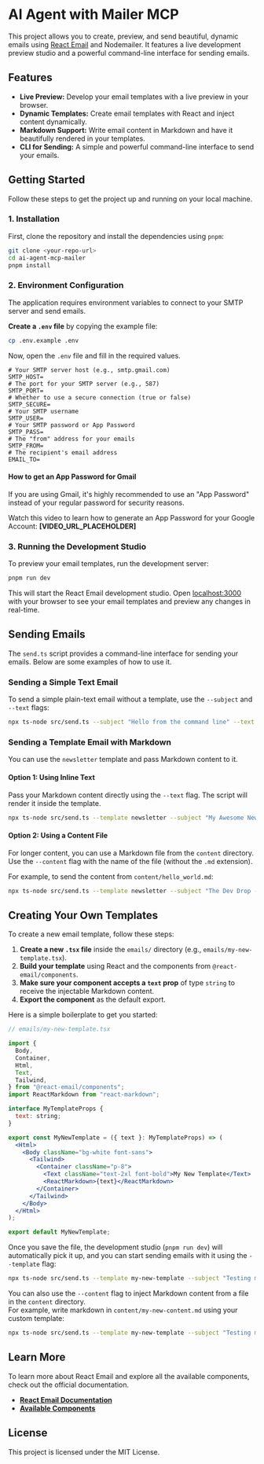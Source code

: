# AI Agent with Mailer MCP

This project allows you to create, preview, and send beautiful, dynamic emails using [React Email](https://react.email/) and Nodemailer. It features a live development preview studio and a powerful command-line interface for sending emails.

## Features

  - **Live Preview:** Develop your email templates with a live preview in your browser.
  - **Dynamic Templates:** Create email templates with React and inject content dynamically.
  - **Markdown Support:** Write email content in Markdown and have it beautifully rendered in your templates.
  - **CLI for Sending:** A simple and powerful command-line interface to send your emails.

## Getting Started

Follow these steps to get the project up and running on your local machine.

### 1\. Installation

First, clone the repository and install the dependencies using `pnpm`:

```sh
git clone <your-repo-url>
cd ai-agent-mcp-mailer
pnpm install
```

### 2\. Environment Configuration

The application requires environment variables to connect to your SMTP server and send emails.

**Create a `.env` file** by copying the example file:

```sh
cp .env.example .env
```

Now, open the `.env` file and fill in the required values.

```env
# Your SMTP server host (e.g., smtp.gmail.com)
SMTP_HOST=
# The port for your SMTP server (e.g., 587)
SMTP_PORT=
# Whether to use a secure connection (true or false)
SMTP_SECURE=
# Your SMTP username
SMTP_USER=
# Your SMTP password or App Password
SMTP_PASS=
# The "from" address for your emails
SMTP_FROM=
# The recipient's email address
EMAIL_TO=
```

#### How to get an App Password for Gmail

If you are using Gmail, it's highly recommended to use an "App Password" instead of your regular password for security reasons.

Watch this video to learn how to generate an App Password for your Google Account:
**[VIDEO\_URL\_PLACEHOLDER]**

### 3\. Running the Development Studio

To preview your email templates, run the development server:

```sh
pnpm run dev
```

This will start the React Email development studio. Open [localhost:3000](https://www.google.com/search?q=http://localhost:3000) with your browser to see your email templates and preview any changes in real-time.

## Sending Emails

The `send.ts` script provides a command-line interface for sending your emails. Below are some examples of how to use it.

### Sending a Simple Text Email

To send a simple plain-text email without a template, use the `--subject` and `--text` flags:

```bash
npx ts-node src/send.ts --subject "Hello from the command line" --text "This is a simple text email sent directly from the terminal."
```

### Sending a Template Email with Markdown

You can use the `newsletter` template and pass Markdown content to it.

#### Option 1: Using Inline Text

Pass your Markdown content directly using the `--text` flag. The script will render it inside the template.

```bash
npx ts-node src/send.ts --template newsletter --subject "My Awesome Newsletter" --text "## Hello World! \nThis is **Markdown** rendered in a React Email template."
```

#### Option 2: Using a Content File

For longer content, you can use a Markdown file from the `content` directory. Use the `--content` flag with the name of the file (without the `.md` extension).

For example, to send the content from `content/hello_world.md`:

```bash
npx ts-node src/send.ts --template newsletter --subject "The Dev Drop - Vol. 01" --content hello_world
```

## Creating Your Own Templates

To create a new email template, follow these steps:

1.  **Create a new `.tsx` file** inside the `emails/` directory (e.g., `emails/my-new-template.tsx`).
2.  **Build your template** using React and the components from `@react-email/components`.
3.  **Make sure your component accepts a `text` prop** of type `string` to receive the injectable Markdown content.
4.  **Export the component** as the default export.

Here is a simple boilerplate to get you started:

```jsx
// emails/my-new-template.tsx

import {
  Body,
  Container,
  Html,
  Text,
  Tailwind,
} from "@react-email/components";
import ReactMarkdown from "react-markdown";

interface MyTemplateProps {
  text: string;
}

export const MyNewTemplate = ({ text }: MyTemplateProps) => (
  <Html>
    <Body className="bg-white font-sans">
      <Tailwind>
        <Container className="p-8">
          <Text className="text-2xl font-bold">My New Template</Text>
          <ReactMarkdown>{text}</ReactMarkdown>
        </Container>
      </Tailwind>
    </Body>
  </Html>
);

export default MyNewTemplate;
```

Once you save the file, the development studio (`pnpm run dev`) will automatically pick it up, and you can start sending emails with it using the `--template` flag:

```bash
npx ts-node src/send.ts --template my-new-template --subject "Testing my new template" --text "This is content for my new template."
```

You can also use the `--content` flag to inject Markdown content from a file in the `content` directory.  
For example, write markdown in `content/my-new-content.md` using your custom template:

```bash
npx ts-node src/send.ts --template my-new-template --subject "Testing my new template" --content my-new-content
```

## Learn More

To learn more about React Email and explore all the available components, check out the official documentation.

  - [**React Email Documentation**](https://react.email/docs)
  - [**Available Components**](https://www.google.com/search?q=https://react.email/docs/components/overview)

## License

This project is licensed under the MIT License.